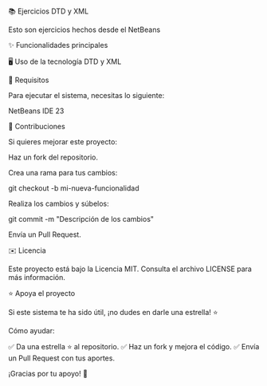 📚 Ejercicios DTD y XML

Esto son ejercicios hechos desde el NetBeans

✨ Funcionalidades principales

🖥️ Uso de la tecnología DTD y XML

🔧 Requisitos

Para ejecutar el sistema, necesitas lo siguiente:

NetBeans IDE 23

🚀 Contribuciones

Si quieres mejorar este proyecto:

Haz un fork del repositorio.

Crea una rama para tus cambios:

git checkout -b mi-nueva-funcionalidad

Realiza los cambios y súbelos:

git commit -m "Descripción de los cambios"

Envía un Pull Request.

✉️ Licencia

Este proyecto está bajo la Licencia MIT. Consulta el archivo LICENSE para más información.

⭐ Apoya el proyecto

Si este sistema te ha sido útil, ¡no dudes en darle una estrella! ⭐

Cómo ayudar:

✅ Da una estrella ⭐ al repositorio. ✅ Haz un fork y mejora el código. ✅ Envía un Pull Request con tus aportes.

¡Gracias por tu apoyo! 🙌
